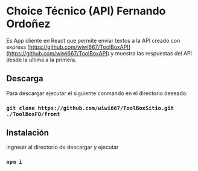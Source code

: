 # Choice Técnico (API) Fernando Ordoñez

Es App cliente en React que permite enviar textos a la API creado con express [https://github.com/wiwi667/ToolBoxAPI](https://github.com/wiwi667/ToolBoxAPI) y muestra las respuestas del API desde la ultima a la primera.

## Descarga
Para descargar ejecutar el siguiente conmando en el directorio deseado:

### `git clone https://github.com/wiwi667/ToolBoxSitio.git ./ToolBoxFO/front`

## Instalación
ingresar al directorio de descargar y ejecutar
### `npm i`

